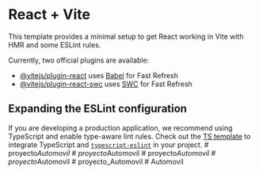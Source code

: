# React + Vite

This template provides a minimal setup to get React working in Vite with HMR and some ESLint rules.

Currently, two official plugins are available:

- [@vitejs/plugin-react](https://github.com/vitejs/vite-plugin-react/blob/main/packages/plugin-react/README.md) uses [Babel](https://babeljs.io/) for Fast Refresh
- [@vitejs/plugin-react-swc](https://github.com/vitejs/vite-plugin-react-swc) uses [SWC](https://swc.rs/) for Fast Refresh

## Expanding the ESLint configuration

If you are developing a production application, we recommend using TypeScript and enable type-aware lint rules. Check out the [TS template](https://github.com/vitejs/vite/tree/main/packages/create-vite/template-react-ts) to integrate TypeScript and [`typescript-eslint`](https://typescript-eslint.io) in your project.
#   p r o y e c t o _ A u t o m o v i l  
 #   p r o y e c t o _ A u t o m o v i l  
 #   p r o y e c t o _ A u t o m o v i l  
 #   p r o y e c t o _ A u t o m o v i l  
 #   p r o y e c t o _ A u t o m o v i l  
 #   A u t o m o v i l  
 